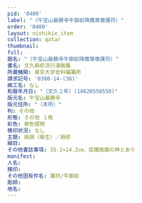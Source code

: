 ```yaml
---
pid: '0400'
label: "（牛宝山最勝寺牛御前降魔尊像護符）"
order: '0400'
layout: nishikie_item
collection: qatar
thumbnail: 
full: 
題名: "（牛宝山最勝寺牛御前降魔尊像護符）"
書名: 文久麻疹流行漫画集
所蔵機関: 東京大学史料編纂所
請求記号: '0380-14-(36)'
画工名: なし
和暦年月日: "（文久２年）(18620550550)"
版元名: 牛宝山最勝寺
版元住所: "（本所）"
判: その他
形態: その他 １枚
彩色: 単色摺物
検印状況: なし
主題: 疾病（衛生）／麻疹
細目: 
その他書誌事項: 35.1×14.2㎝、疫癘疱瘡の神とあり
manifest: 
人名: 
検印: 
その他固有件名: 護符/牛御前
彫師: 
地名: 
---
```


